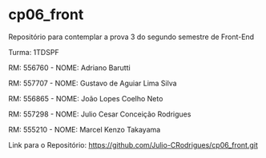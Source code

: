 # cp06_front
Repositório para contemplar a prova 3 do segundo semestre de Front-End

Turma: 1TDSPF

RM: 556760 - NOME: Adriano Barutti 

RM: 557707 - NOME: Gustavo de Aguiar Lima Silva

RM: 556865 - NOME: João Lopes Coelho Neto

RM: 557298 - NOME: Julio Cesar Conceição Rodrigues

RM: 555210 - NOME: Marcel Kenzo Takayama

Link para o Repositório: https://github.com/Julio-CRodrigues/cp06_front.git